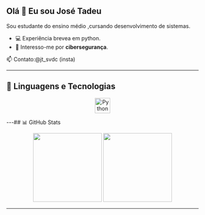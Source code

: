 ## Olá 👋 Eu sou José Tadeu

Sou  estudante do ensino médio ,cursando desenvolvimento de sistemas.


- 💻 Experiência brevea em python.
- 🔐 Interesso-me por **cibersegurança**.


📫 Contato:@jt_svdc (insta)

---


## 🚀 Linguagens e Tecnologias

<p align="center">
  
  <img src="https://cdn.jsdelivr.net/gh/devicons/devicon/icons/python/python-original.svg" height="40" alt="Python" />
  

---## 📊 GitHub Stats

<p align="center">
  <img height="180em" src="https://github-readme-stats.vercel.app/api?username=jtsvdc&show_icons=true&theme=tokyonight&hide_title=false" />
  <img height="180em" src="https://github-readme-stats.vercel.app/api/top-langs/?username=jtsvdc&layout=compact&theme=tokyonight" />
</p>


<p align="center">
 
</p>

---


